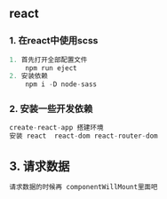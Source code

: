 ## react

### 1. 在react中使用scss

```js
1. 首先打开全部配置文件
	npm run eject
2. 安装依赖
	npm i -D node-sass
```

### 2. 安装一些开发依赖

```js
create-react-app 搭建环境
安装 react  react-dom react-router-dom
```

## 3. 请求数据

```js
请求数据的时候再 componentWillMount里面吧
```

